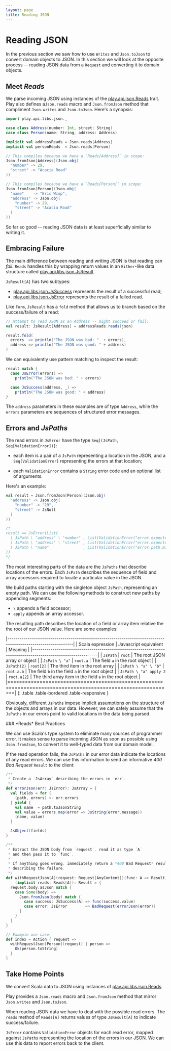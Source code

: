 ```yaml
---
layout: page
title: Reading JSON
---
```


# Reading JSON

In the previous section we saw how to use `Writes` and `Json.toJson` to convert domain objects to JSON. In this section we will look at the opposite process -- reading JSON data from a `Request` and converting it to domain objects.

## Meet *Reads*



We parse incoming JSON using instances of the [play.api.json.Reads](https://playframework.com/documentation/2.3.x/api/scala/index.html#play.api.libs.json.Reads) trait. Play also defines a`Json.reads` macro and `Json.fromJson` method that compliment `Json.writes` and `Json.toJson`. Here's a synopsis:

~~~ scala
import play.api.libs.json._

case class Address(number: Int, street: String)
case class Person(name: String, address: Address)

implicit val addressReads = Json.reads[Address]
implicit val personReads  = Json.reads[Person]

// This compiles because we have a `Reads[Address]` in scope:
Json.fromJson[Address](Json.obj(
  "number" -> 29,
  "street" -> "Acacia Road"
))

// This compiles because we have a `Reads[Person]` in scope:
Json.fromJson[Person](Json.obj(
  "name"    -> "Eric Wimp",
  "address" -> Json.obj(
    "number" -> 29,
    "street" -> "Acacia Road"
  )
))
~~~

So far so good -- reading JSON data is at least superficially similar to writing it.

[play.api.libs.json.Reads]: https://playframework.com/documentation/2.3.x/api/scala/index.html#play.api.libs.json.Reads

## Embracing Failure

The main difference between reading and writing JSON is that reading can *fail*. `Reads` handles this by wrapping return values in an `Either`-like data structure called [play.api.libs.json.JsResult].

`JsResult[A]` has two subtypes:

 - [play.api.libs.json.JsSuccess] represents the result of a successful read;
 - [play.api.libs.json.JsError] represents the result of a failed read.

Like `Form`, `JsResult` has a `fold` method that allows us to branch based on the success/failure of a read:

~~~ scala
// Attempt to read JSON as an Address -- might succeed or fail:
val result: JsResult[Address] = addressReads.reads(json)

result.fold(
  errors  => println("The JSON was bad: "  + errors),
  address => println("The JSON was good: " + address)
)
~~~

We can equivalently use pattern matching to inspect the result:

~~~ scala
result match {
  case JsError(errors) =>
    println("The JSON was bad: " + errors)

  case JsSuccess(address, _) =>
    println("The JSON was good: " + address)
}
~~~

The `address` parameters in these examples are of type `Address`, while the `errors` parameters are sequences of structured error messages.

[play.api.libs.json.Reads]:     https://www.playframework.com/documentation/2.3.x/api/scala/index.html#play.api.libs.json.Reads
[play.api.libs.json.Writes]:    https://www.playframework.com/documentation/2.3.x/api/scala/index.html#play.api.libs.json.Writes
[play.api.libs.json.Format]:    https://www.playframework.com/documentation/2.3.x/api/scala/index.html#play.api.libs.json.Format
[play.api.libs.json.JsResult]:  https://www.playframework.com/documentation/2.3.x/api/scala/index.html#play.api.libs.json.JsResult
[play.api.libs.json.JsSuccess]: https://www.playframework.com/documentation/2.3.x/api/scala/index.html#play.api.libs.json.JsSuccess
[play.api.libs.json.JsError]:   https://www.playframework.com/documentation/2.3.x/api/scala/index.html#play.api.libs.json.JsError

## Errors and *JsPaths*

The read errors in `JsError` have the type `Seq[(JsPath, Seq[ValidationError])]`:

 - each item is a pair of a `JsPath` representing a location in the JSON,
   and a `Seq[ValidationError]` representing the errors at that location;

 - each `ValidationError` contains a `String` error code and an optional list of arguments.

Here's an example:

~~~ scala
val result = Json.fromJson[Person](Json.obj(
  "address" -> Json.obj(
    "number" -> "29",
    "street" -> JsNull
  )
))

/*
result == JsError(List(
  ( JsPath \ "address" \ "number" , List(ValidationError("error.expected.jsnumber", Nil)) ),
  ( JsPath \ "address" \ "street" , List(ValidationError("error.expected.jsstring", Nil)) ),
  ( JsPath \ "name"               , List(ValidationError("error.path.missing",      Nil)) )
))
*/
~~~

The most interesting parts of the data are the `JsPaths` that describe locations of the errors. Each `JsPath` describes the sequence of field and array accessors required to locate a particular value in the JSON.

We build paths starting with the singleton object `JsPath`, representing an empty path. We can use the following methods to construct new paths by appending segments:

 - `\` appends a field accessor;
 - `apply` appends an array accessor.

The resulting path describes the location of a field or array item relative the the root of our JSON value. Here are some examples:

|--------------------------------------------------------------------------------------------------------------|
| Scala expression        | Javascript equivalent | Meaning                                                    |
|--------------------------------------------------------------------------------------------------------------|
| `JsPath`                | `root`                | The root JSON array or object                              |
| `JsPath \ "a"`          | `root.a`              | The field `a` in the root object                           |
| `JsPath(2)`             | `root[2]`             | The third item in the root array                           |
| `JsPath \ "a" \ "b"`    | `root.a.b`            | The field `b` in the field `a` in the root object          |
| `JsPath \ "a" apply 2`  | `root.a[2]`           | The third array item in the field `a` in the root object   |
|==============================================================================================================|
{: .table .table-bordered .table-responsive }

Obviously, different `JsPaths` impose implicit assumptions on the structure of the objects and arrays in our data. However, we can safely assume that the `JsPaths` in our errors point to valid locations in the data being parsed.

<div class="callout callout-info">
### *Reads* Best Practices

We can use Scala's type system to eliminate many sources of programmer error. It makes sense to parse incoming JSON as soon as possible using `Json.fromJson`, to convert it to well-typed data from our domain model.

If the read operation fails, the `JsPaths` in our error data indicate the locations of any read errors. We can use this information to send an informative *400 Bad Request* `Result` to the client:

~~~ scala
/**
 * Create a `JsArray` describing the errors in `err`.
 */
def errorJson(err: JsError): JsArray = {
  val fields = for {
    (path, errors) <- err.errors
  } yield {
    val name  = path.toJsonString
    val value = errors.map(error => JsString(error.message))
    (name, value)
  }

  JsObject(fields)
}

/**
 * Extract the JSON body from `request`, read it as type `A`
 * and then pass it to `func`.
 *
 * If anything goes wrong, immediately return a *400 Bad Request* result
 * describing the failure.
 */
def withRequestJson[A](request: Request[AnyContent])(func: A => Result)
    (implicit reads: Reads[A]): Result = {
  request.body.asJson match {
    case Some(body) =>
      Json.fromJson(body) match {
        case success: JsSuccess[A] => func(success.value)
        case error: JsError        => BadRequest(errorJson(error))
      }
    }
  }
}

// Example use case:
def index = Action { request =>
  withRequestJson[Person](request) { person =>
    Ok(person.toString)
  }
}
~~~
</div>

## Take Home Points

We convert Scala data to JSON using instances of [play.api.libs.json.Reads].

Play provides a `Json.reads` macro and `Json.fromJson` method that mirror `Json.writes` and `Json.toJson`.

When reading JSON data we have to deal with the possible read errors. The `reads` method of `Reads[A]` returns values of type `JsResult[A]` to indicate success/failure.

`JsError` contains `ValidationError` objects for each read error, mapped against `JsPaths` representing the location of the errors in our JSON. We can use this data to report errors back to the client.